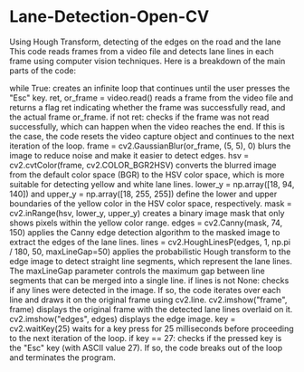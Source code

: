 # Lane-Detection-Open-CV
Using Hough Transform, detecting of the edges on the road and the lane
This code reads frames from a video file and detects lane lines in each frame using computer vision techniques. Here is a breakdown of the main parts of the code:

while True: creates an infinite loop that continues until the user presses the "Esc" key.
ret, or_frame = video.read() reads a frame from the video file and returns a flag ret indicating whether the frame was successfully read, and the actual frame or_frame.
if not ret: checks if the frame was not read successfully, which can happen when the video reaches the end. If this is the case, the code resets the video capture object and continues to the next iteration of the loop.
frame = cv2.GaussianBlur(or_frame, (5, 5), 0) blurs the image to reduce noise and make it easier to detect edges.
hsv = cv2.cvtColor(frame, cv2.COLOR_BGR2HSV) converts the blurred image from the default color space (BGR) to the HSV color space, which is more suitable for detecting yellow and white lane lines.
lower_y = np.array([18, 94, 140]) and upper_y = np.array([18, 255, 255]) define the lower and upper boundaries of the yellow color in the HSV color space, respectively.
mask = cv2.inRange(hsv, lower_y, upper_y) creates a binary image mask that only shows pixels within the yellow color range.
edges = cv2.Canny(mask, 74, 150) applies the Canny edge detection algorithm to the masked image to extract the edges of the lane lines.
lines = cv2.HoughLinesP(edges, 1, np.pi / 180, 50, maxLineGap=50) applies the probabilistic Hough transform to the edge image to detect straight line segments, which represent the lane lines. The maxLineGap parameter controls the maximum gap between line segments that can be merged into a single line.
if lines is not None: checks if any lines were detected in the image. If so, the code iterates over each line and draws it on the original frame using cv2.line.
cv2.imshow("frame", frame) displays the original frame with the detected lane lines overlaid on it.
cv2.imshow("edges", edges) displays the edge image.
key = cv2.waitKey(25) waits for a key press for 25 milliseconds before proceeding to the next iteration of the loop.
if key == 27: checks if the pressed key is the "Esc" key (with ASCII value 27). If so, the code breaks out of the loop and terminates the program.
